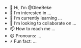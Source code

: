 - 👋 Hi, I’m @OleeBeke
- 👀 I’m interested in ...
- 🌱 I’m currently learning ...
- 💞️ I’m looking to collaborate on ...
- 📫 How to reach me ...
- 😄 Pronouns: ...
- ⚡ Fun fact: ...

<!---
OleeBeke/OleeBeke is a ✨ special ✨ repository because its `README.md` (this file) appears on your GitHub profile.
You can click the Preview link to take a look at your changes.
--->
